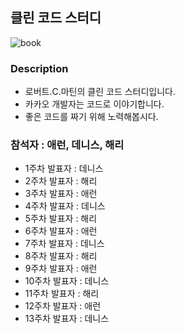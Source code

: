 ## 클린 코드 스터디

![book](https://user-images.githubusercontent.com/43809168/86258023-48bdc780-bbf5-11ea-8ee7-d61e73a080ba.jpg)

### Description

- 로버트.C.마틴의 클린 코드 스터디입니다.
- 카카오 개발자는 코드로 이야기합니다.
- 좋은 코드를 짜기 위해 노력해봅시다.

### 참석자 : 애런, 데니스, 해리

- 1주차 발표자 : 데니스
- 2주차 발표자 : 해리
- 3주차 발표자 : 애런
- 4주차 발표자 : 데니스
- 5주차 발표자 : 해리
- 6주차 발표자 : 애런
- 7주차 발표자 : 데니스
- 8주차 발표자 : 해리
- 9주차 발표자 : 애런
- 10주차 발표자 : 데니스
- 11주차 발표자 : 해리
- 12주차 발표자 : 애런
- 13주차 발표자 : 데니스

